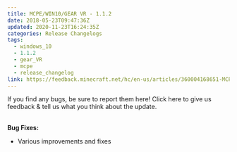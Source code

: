 ```yaml
---
title: MCPE/WIN10/GEAR VR - 1.1.2
date: 2018-05-23T09:47:36Z
updated: 2020-11-23T16:24:35Z
categories: Release Changelogs
tags:
  - windows_10
  - 1.1.2
  - gear_VR
  - mcpe
  - release_changelog
link: https://feedback.minecraft.net/hc/en-us/articles/360004168651-MCPE-WIN10-GEAR-VR-1-1-2
---
```


If you find any bugs, be sure to report them here! Click here to give us feedback & tell us what you think about the update.

\
**Bug Fixes:**

-   Various improvements and fixes

<div>

 

</div>
